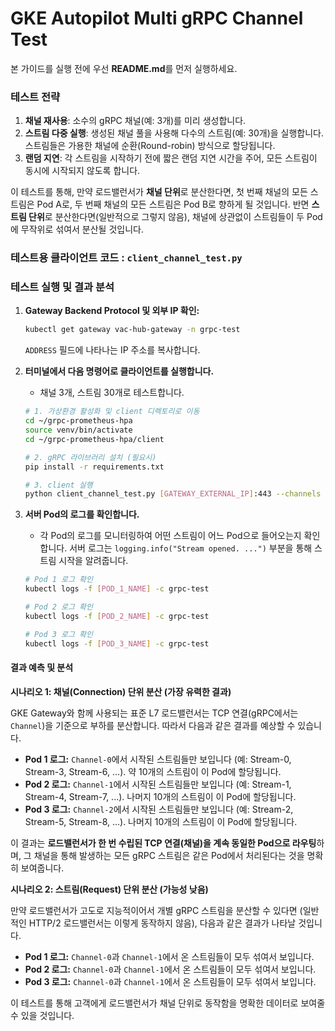 # GKE Autopilot Multi gRPC Channel Test
본 가이드를 실행 전에 우선 **README.md**를 먼저 실행하세요.

### 테스트 전략

1.  **채널 재사용**: 소수의 gRPC 채널(예: 3개)를 미리 생성합니다.
2.  **스트림 다중 실행**: 생성된 채널 풀을 사용해 다수의 스트림(예: 30개)을 실행합니다. 스트림들은 가용한 채널에 순환(Round-robin) 방식으로 할당됩니다.
3.  **랜덤 지연**: 각 스트림을 시작하기 전에 짧은 랜덤 지연 시간을 주어, 모든 스트림이 동시에 시작되지 않도록 합니다.

이 테스트를 통해, 만약 로드밸런서가 **채널 단위**로 분산한다면, 첫 번째 채널의 모든 스트림은 Pod A로, 두 번째 채널의 모든 스트림은 Pod B로 향하게 될 것입니다. 반면 **스트림 단위**로 분산한다면(일반적으로 그렇지 않음), 채널에 상관없이 스트림들이 두 Pod에 무작위로 섞여서 분산될 것입니다.

### 테스트용 클라이언트 코드 : `client_channel_test.py`

### 테스트 실행 및 결과 분석

1.  **Gateway Backend Protocol 및 외부 IP 확인:**
    ```bash
    kubectl get gateway vac-hub-gateway -n grpc-test
    ```
    `ADDRESS` 필드에 나타나는 IP 주소를 복사합니다.

2.  **터미널에서 다음 명령어로 클라이언트를 실행합니다.**
    *   채널 3개, 스트림 30개로 테스트합니다.

    ```bash
    # 1. 가상환경 활성화 및 client 디렉토리로 이동
    cd ~/grpc-prometheus-hpa
    source venv/bin/activate
    cd ~/grpc-prometheus-hpa/client

    # 2. gRPC 라이브러리 설치 (필요시)
    pip install -r requirements.txt

    # 3. client 실행
    python client_channel_test.py [GATEWAY_EXTERNAL_IP]:443 --channels 3 --streams 30 --cert_file ./tls.crt
    ```

3.  **서버 Pod의 로그를 확인합니다.**
    *   각 Pod의 로그를 모니터링하여 어떤 스트림이 어느 Pod으로 들어오는지 확인합니다. 서버 로그는 `logging.info("Stream opened. ...")` 부분을 통해 스트림 시작을 알려줍니다.

    ```bash
    # Pod 1 로그 확인
    kubectl logs -f [POD_1_NAME] -c grpc-test

    # Pod 2 로그 확인
    kubectl logs -f [POD_2_NAME] -c grpc-test

    # Pod 3 로그 확인
    kubectl logs -f [POD_3_NAME] -c grpc-test
    ```

#### 결과 예측 및 분석

**시나리오 1: 채널(Connection) 단위 분산 (가장 유력한 결과)**

GKE Gateway와 함께 사용되는 표준 L7 로드밸런서는 TCP 연결(gRPC에서는 `Channel`)을 기준으로 부하를 분산합니다. 따라서 다음과 같은 결과를 예상할 수 있습니다.

*   **Pod 1 로그:** `Channel-0`에서 시작된 스트림들만 보입니다 (예: Stream-0, Stream-3, Stream-6, ...). 약 10개의 스트림이 이 Pod에 할당됩니다.
*   **Pod 2 로그:** `Channel-1`에서 시작된 스트림들만 보입니다 (예: Stream-1, Stream-4, Stream-7, ...). 나머지 10개의 스트림이 이 Pod에 할당됩니다.
*   **Pod 3 로그:** `Channel-2`에서 시작된 스트림들만 보입니다 (예: Stream-2, Stream-5, Stream-8, ...). 나머지 10개의 스트림이 이 Pod에 할당됩니다.

이 결과는 **로드밸런서가 한 번 수립된 TCP 연결(채널)을 계속 동일한 Pod으로 라우팅**하며, 그 채널을 통해 발생하는 모든 gRPC 스트림은 같은 Pod에서 처리된다는 것을 명확히 보여줍니다.

**시나리오 2: 스트림(Request) 단위 분산 (가능성 낮음)**

만약 로드밸런서가 고도로 지능적이어서 개별 gRPC 스트림을 분산할 수 있다면 (일반적인 HTTP/2 로드밸런서는 이렇게 동작하지 않음), 다음과 같은 결과가 나타날 것입니다.

*   **Pod 1 로그:** `Channel-0`과 `Channel-1`에서 온 스트림들이 모두 섞여서 보입니다.
*   **Pod 2 로그:** `Channel-0`과 `Channel-1`에서 온 스트림들이 모두 섞여서 보입니다.
*   **Pod 3 로그:** `Channel-0`과 `Channel-1`에서 온 스트림들이 모두 섞여서 보입니다.

이 테스트를 통해 고객에게 로드밸런서가 채널 단위로 동작함을 명확한 데이터로 보여줄 수 있을 것입니다.